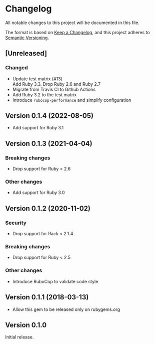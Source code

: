 # Changelog

All notable changes to this project will be documented in this file.

The format is based on [Keep a Changelog](https://keepachangelog.com/en/1.0.0/), and this project adheres to [Semantic Versioning](https://semver.org/spec/v2.0.0.html).

## [Unreleased]

### Changed

* Update test matrix (#13)  
  Add Ruby 3.3. Drop Ruby 2.6 and Ruby 2.7
* Migrate from Travis CI to Github Actions
* Add Ruby 3.2 to the test matrix
* Introduce `rubocop-performance` and simplify configuration

## Version 0.1.4 (2022-08-05)

* Add support for Ruby 3.1

## Version 0.1.3 (2021-04-04)

### Breaking changes

* Drop support for Ruby < 2.6

### Other changes

* Add support for Ruby 3.0

## Version 0.1.2 (2020-11-02)

### Security

* Drop support for Rack < 2.1.4

### Breaking changes

* Drop support for Ruby < 2.5

### Other changes

* Introduce RuboCop to validate code style

## Version 0.1.1 (2018-03-13)

* Allow this gem to be released only on rubygems.org

## Version 0.1.0

Initial release.
